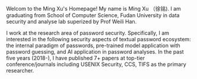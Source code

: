 Welcom to the Ming Xu's Homepage!
My name is Ming Xu （徐铭). I am graduating from School of Computer Science, Fudan University in data security and analyse lab superized by Prof Weili Han. 

I work at the research area of password security. Specifically, I am interested in the following security aspects of textual password ecosystem: the internal paradigm of passwords, pre-trained model application with password guessing, and AI application in password analyses. In the past five years (2018-), I have published 7+ papers at top-tier conference/journals including USENIX Security, CCS, TIFS as the primary researcher.
